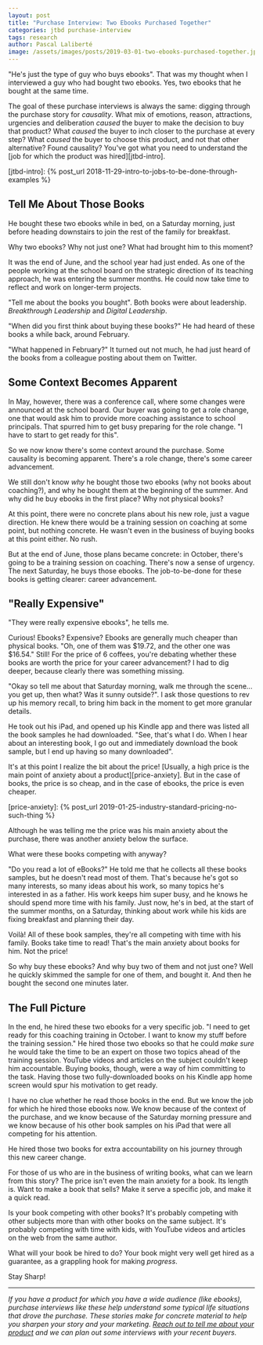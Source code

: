 ```yaml
---
layout: post
title: "Purchase Interview: Two Ebooks Purchased Together"
categories: jtbd purchase-interview
tags: research
author: Pascal Laliberté
image: /assets/images/posts/2019-03-01-two-ebooks-purchased-together.jpg
---
```


"He's just the type of guy who buys ebooks". That was my thought when I interviewed a guy who had bought two ebooks. Yes, two ebooks that he bought at the same time.

The goal of these purchase interviews is always the same: digging through the purchase story for _causality_. What mix of emotions, reason, attractions, urgencies and deliberation _caused_ the buyer to make the decision to buy that product? What _caused_ the buyer to inch closer to the purchase at every step? What _caused_ the buyer to choose this product, and not that other alternative? Found causality? You've got what you need to understand the [job for which the product was hired][jtbd-intro].

[jtbd-intro]: {% post_url 2018-11-29-intro-to-jobs-to-be-done-through-examples %}

## Tell Me About Those Books

He bought these two ebooks while in bed, on a Saturday morning, just before heading downstairs to join the rest of the family for breakfast. 

Why two ebooks? Why not just one? What had brought him to this moment?

It was the end of June, and the school year had just ended. As one of the people working at the school board on the strategic direction of its teaching approach, he was entering the summer months. He could now take time to reflect and work on longer-term projects.

"Tell me about the books you bought". Both books were about leadership. _Breakthrough Leadership_ and _Digital Leadership_.

"When did you first think about buying these books?" He had heard of these books a while back, around February.

"What happened in February?" It turned out not much, he had just heard of the books from a colleague posting about them on Twitter.

## Some Context Becomes Apparent

In May, however, there was a conference call, where some changes were announced at the school board. Our buyer was going to get a role change, one that would ask him to provide more coaching assistance to school principals. That spurred him to get busy preparing for the role change. "I have to start to get ready for this".

So we now know there's some context around the purchase. Some causality is becoming apparent. There's a role change, there's some career advancement.

We still don't know _why_ he bought those two ebooks (why not books about coaching?), and why he bought them at the beginning of the summer. And why did he buy ebooks in the first place? Why not physical books?

At this point, there were no concrete plans about his new role, just a vague direction. He knew there would be a training session on coaching at some point, but nothing concrete. He wasn't even in the business of buying books at this point either. No rush.

But at the end of June, those plans became concrete: in October, there's going to be a training session on coaching. There's now a sense of urgency. The next Saturday, he buys those ebooks. The job-to-be-done for these books is getting clearer: career advancement.

## "Really Expensive"

"They were really expensive ebooks", he tells me. 

Curious! Ebooks? Expensive? Ebooks are generally much cheaper than physical books. "Oh, one of them was $19.72, and the other one was $16.54." Still! For the price of 6 coffees, you're debating whether these books are worth the price for your career advancement? I had to dig deeper, because clearly there was something missing.

"Okay so tell me about that Saturday morning, walk me through the scene... you get up, then what? Was it sunny outside?". I ask those questions to rev up his memory recall, to bring him back in the moment to get more granular details.

He took out his iPad, and opened up his Kindle app and there was listed all the book samples he had downloaded. "See, that's what I do. When I hear about an interesting book, I go out and immediately download the book sample, but I end up having so many downloaded".

It's at this point I realize the bit about the price! [Usually, a high price is the main point of anxiety about a product][price-anxiety]. But in the case of books, the price is so cheap, and in the case of ebooks, the price is even cheaper.

[price-anxiety]: {% post_url 2019-01-25-industry-standard-pricing-no-such-thing %}

Although he was telling me the price was his main anxiety about the purchase, there was another anxiety below the surface.

What were these books competing with anyway?

"Do you read a lot of eBooks?" He told me that he collects all these books samples, but he doesn't read most of them. That's because he's got so many interests, so many ideas about his work, so many topics he's interested in as a father. His work keeps him super busy, and he knows he should spend more time with his family. Just now, he's in bed, at the start of the summer months, on a Saturday, thinking about work while his kids are fixing breakfast and planning their day.

Voilà! All of these book samples, they're all competing with time with his family. Books take time to read! That's the main anxiety about books for him. Not the price!

So why buy these ebooks? And why buy two of them and not just one? Well he quickly skimmed the sample for one of them, and bought it. And then he bought the second one minutes later.

## The Full Picture

In the end, he hired these two ebooks for a very specific job. "I need to get ready for this coaching training in October. I want to know my stuff before the training session." He hired those two ebooks so that he could _make sure_ he would take the time to be an expert on those two topics ahead of the training session. YouTube videos and articles on the subject couldn't keep him accountable. Buying books, though, were a way of him committing to the task. Having those two fully-downloaded books on his Kindle app home screen would spur his motivation to get ready.

I have no clue whether he read those books in the end. But we know the job for which he hired those ebooks now. We know because of the context of the purchase, and we know because of the Saturday morning pressure and we know because of his other book samples on his iPad that were all competing for his attention.

He hired those two books for extra accountability on his journey through this new career change.

For those of us who are in the business of writing books, what can we learn from this story? The price isn't even the main anxiety for a book. Its length is. Want to make a book that sells? Make it serve a specific job, and make it a quick read.

Is your book competing with other books? It's probably competing with other subjects more than with other books on the same subject. It's probably competing with time with kids, with YouTube videos and articles on the web from the same author.

What will your book be hired to do? Your book might very well get hired as a guarantee, as a grappling hook for making _progress_.

Stay Sharp!

---

_If you have a product for which you have a wide audience (like ebooks), purchase interviews like these help understand some typical life situations that drove the purchase. These stories make for concrete material to help you sharpen your story and your marketing. [Reach out to tell me about your product][reach-out] and we can plan out some interviews with your recent buyers._

[reach-out]: mailto:pascal@hey.com?subject=Inquiry%20About%20Purchase%20Interviews
